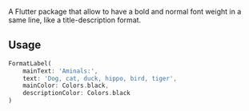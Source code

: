 
A Flutter package that allow to have a bold and normal font weight in a same line, like a title-description format.

## Usage

```dart
FormatLabel(
    mainText: 'Aminals:',
    text: 'Dog, cat, duck, hippo, bird, tiger',
    mainColor: Colors.black,
    descriptionColor: Colors.black
)
```
